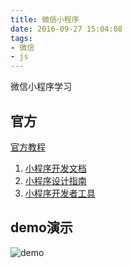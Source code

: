```yaml
---
title: 微信小程序
date: 2016-09-27 15:04:08
tags:
- 微信
- js
---
```

微信小程序学习
<!--more-->

## 官方
[官方教程](https://mp.weixin.qq.com/wiki?t=resource/res_main&id=mp1474632113_xQVCl&token=&lang=zh_CN)


1. [小程序开发文档](https://mp.weixin.qq.com/debug/wxadoc/dev/index.html)
2. [小程序设计指南](https://mp.weixin.qq.com/debug/wxadoc/design/index.html)
3. [小程序开发者工具](https://mp.weixin.qq.com/debug/wxadoc/dev/devtools/download.html)

## demo演示

![demo](http://odyv5xg88.bkt.clouddn.com/wxapp.gif)


